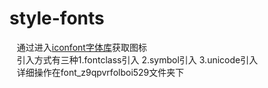 # style-fonts
    通过进入[iconfont字体库](http://www.iconfont.cn/plus)获取图标  
    引入方式有三种1.fontclass引入 2.symbol引入 3.unicode引入  
    详细操作在font_z9qpvrfolboi529文件夹下

